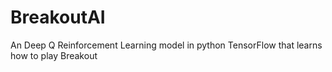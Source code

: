 # BreakoutAI
An Deep Q Reinforcement Learning model in python TensorFlow that learns how to play Breakout
